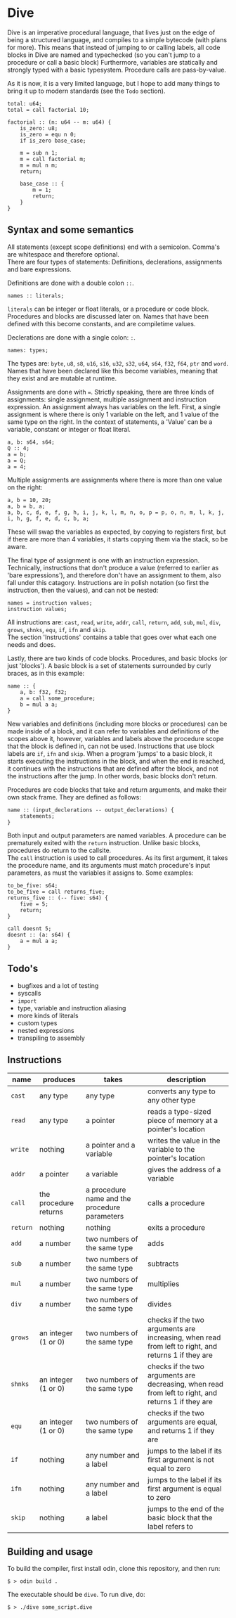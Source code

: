 # Dive

Dive is an imperative procedural language, that lives just on the edge of being a structured language, and compiles to a simple bytecode (with plans for more).
This means that instead of jumping to or calling labels, all code blocks in Dive are named and typechecked (so you can't jump to a procedure or call a basic block)
Furthermore, variables are statically and strongly typed with a basic typesystem. Procedure calls are pass-by-value.

As it is now, it is a very limited language, but I hope to add many things to bring it up to modern standards (see the `Todo` section).
```
total: u64;
total = call factorial 10;

factorial :: (n: u64 -- m: u64) {
	is_zero: u8;
	is_zero = equ n 0;
	if is_zero base_case;

	m = sub n 1;
	m = call factorial m;
	m = mul n m;
	return;

	base_case :: {
		m = 1;
		return;
	}
}
```

## Syntax and some semantics
All statements (except scope definitions) end with a semicolon. Comma's are whitespace and therefore optional.\
There are four types of statements: Definitions, declerations, assignments and bare expressions.

Definitions are done with a double colon `::`.
```
names :: literals;
```
`literals` can be integer or float literals, or a procedure or code block. Procedures and blocks are discussed later on.
Names that have been defined with this become constants, and are compiletime values.

Declerations are done with a single colon: `:`.
```
names: types;
```
The types are: `byte`, `u8`, `s8`, `u16`, `s16`, `u32`, `s32`, `u64`, `s64`, `f32`, `f64`, `ptr` and `word`.\
Names that have been declared like this become variables, meaning that they exist and are mutable at runtime.

Assignments are done with `=`. Strictly speaking, there are three kinds of assignments: single assignment, multiple assignment and instruction expression.
An assignment always has variables on the left.
First, a single assignment is where there is only 1 variable on the left, and 1 value of the same type on the right.
In the context of statements, a 'Value' can be a variable, constant or integer or float literal.
```
a, b: s64, s64;
Q :: 4;
a = b;
a = Q;
a = 4;
```
Multiple assignments are assignments where there is more than one value on the right:
```
a, b = 10, 20;
a, b = b, a;
a, b, c, d, e, f, g, h, i, j, k, l, m, n, o, p = p, o, n, m, l, k, j, i, h, g, f, e, d, c, b, a;
```
These will swap the variables as expected, by copying to registers first, but if there are more than 4 variables, it starts copying them via the stack, so be aware.

The final type of assignment is one with an instruction expression.
Technically, instructions that don't produce a value (referred to earlier as 'bare expressions'), and therefore don't have an assignment to them, also fall under this catagory.
Instructions are in polish notation (so first the instruction, then the values), and can not be nested:
```
names = instruction values;
instruction values;
```
All instructions are: `cast`, `read`, `write`, `addr`, `call`, `return`, `add`, `sub`, `mul`, `div`, `grows`, `shnks`, `equ`, `if`, `ifn` and `skip`.\
The section 'Instructions' contains a table that goes over what each one needs and does.

Lastly, there are two kinds of code blocks. Procedures, and basic blocks (or just 'blocks').
A basic block is a set of statements surrounded by curly braces, as in this example:
```
name :: {
	a, b: f32, f32;
	a = call some_procedure;
	b = mul a a;
}
```
New variables and definitions (including more blocks or procedures) can be made inside of a block, and it can refer to variables and definitions of the scopes above it,
however, variables and labels above the procedure scope that the block is defined in, can not be used. Instructions that use block labels are `if`, `ifn` and `skip`.
When a program 'jumps' to a basic block, it starts executing the instructions in the block, and when the end is reached,
it continues with the instructions that are defined after the block, and not the instructions after the jump. In other words, basic blocks don't return.

Procedures are code blocks that take and return arguments, and make their own stack frame.
They are defined as follows:
```
name :: (input_declerations -- output_declerations) {
	statements;
}
```
Both input and output parameters are named variables. A procedure can be prematurely exited with the `return` instruction. Unlike basic blocks, procedures do return to the callsite.\
The `call` instruction is used to call procedures. As its first argument, it takes the procedure name, and its arguments must match procedure's input parameters, as must the variables it assigns to.
Some examples:
```
to_be_five: s64;
to_be_five = call returns_five;
returns_five :: (-- five: s64) {
	five = 5;
	return;
}
```
```
call doesnt 5;
doesnt :: (a: s64) {
	a = mul a a;
}
```

## Todo's
* bugfixes and a lot of testing
* syscalls
* `import`
* type, variable and instruction aliasing
* more kinds of literals
* custom types
* nested expressions
* transpiling to assembly

## Instructions

| name   | produces              | takes                        | description |
|--------|-----------------------|------------------------------|-------------|
|`cast`  | any type              | any type                     | converts any type to any other type |
|`read`  | any type              | a pointer                    | reads a type-sized piece of memory at a pointer's location |
|`write` | nothing               | a pointer and a variable     | writes the value in the variable to the pointer's location |
|`addr`  | a pointer             | a variable                   | gives the address of a variable |
|`call`  | the procedure returns | a procedure name and the procedure parameters | calls a procedure |
|`return`| nothing               | nothing                      | exits a procedure |
|`add`   | a number              | two numbers of the same type | adds |
|`sub`   | a number              | two numbers of the same type | subtracts |
|`mul`   | a number              | two numbers of the same type | multiplies |
|`div`   | a number              | two numbers of the same type | divides |
|`grows` | an integer (1 or 0)   | two numbers of the same type | checks if the two arguments are increasing, when read from left to right, and returns 1 if they are |
|`shnks` | an integer (1 or 0)   | two numbers of the same type | checks if the two arguments are decreasing, when read from left to right, and returns 1 if they are |
|`equ`   | an integer (1 or 0)   | two numbers of the same type | checks if the two arguments are equal, and returns 1 if they are |
|`if`    | nothing               | any number and a label       | jumps to the label if its first argument is not equal to zero |
|`ifn`   | nothing               | any number and a label       | jumps to the label if its first argument is equal to zero |
|`skip`  | nothing               | a label                      | jumps to the end of the basic block that the label refers to |

## Building and usage
To build the compiler, first install odin, clone this repository, and then run:
```
$ > odin build .
```
The executable should be `dive`.
To run dive, do:
```
$ > ./dive some_script.dive
```
